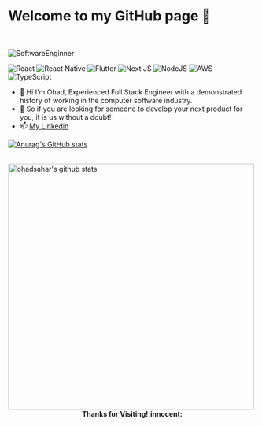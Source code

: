 # Welcome to my GitHub page :wave:
<br>

![SoftwareEnginner](https://github.com/ohadsahar/ohadsahar/assets/46564719/30635aae-0cc8-4513-a25d-594ac8c937fd)

![React](https://img.shields.io/badge/react-%2320232a.svg?style=for-the-badge&logo=react&logoColor=%2361DAFB)
![React Native](https://img.shields.io/badge/react_native-%2320232a.svg?style=for-the-badge&logo=react&logoColor=%2361DAFB)
![Flutter](https://img.shields.io/badge/Flutter-%2302569B.svg?style=for-the-badge&logo=Flutter&logoColor=white)
![Next JS](https://img.shields.io/badge/Next-black?style=for-the-badge&logo=next.js&logoColor=white)
![NodeJS](https://img.shields.io/badge/node.js-6DA55F?style=for-the-badge&logo=node.js&logoColor=white)
![AWS](https://img.shields.io/badge/AWS-%23FF9900.svg?style=for-the-badge&logo=amazon-aws&logoColor=white)
![TypeScript](https://img.shields.io/badge/typescript-%23007ACC.svg?style=for-the-badge&logo=typescript&logoColor=white)

- 👋 Hi I'm Ohad, Experienced Full Stack Engineer with a demonstrated history of working in the computer software industry.
- 👀 So if you are looking for someone to develop your next product for you, it is us without a doubt!
- 📫 [My Linkedin](https://www.linkedin.com/in/ohad-sahar-b2a7a9129/)

[![Anurag's GitHub stats](https://github-readme-stats.vercel.app/api?OhadSahar=GorillasApps&show_icons=true&theme=radical)](https://github.com/anuraghazra/github-readme-stats)

<br>
  <a href="https://gitstats.me/ohadsahar">
    <img width="500" height="auto" align="left" alt="ohadsahar's github stats" 
         src="https://github-readme-stats.vercel.app/api?username=ohadsahar&show_icons=true&theme=algolia&count_private=true&include_all_commits=true" />
  </a>
<br><br><br><br><br><br><br><br><br><br>
<h4 align="center"> Thanks for Visiting!:innocent:</h4>
